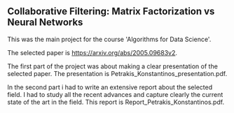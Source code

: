 ## Collaborative Filtering: Matrix Factorization vs Neural Networks


This was the main project for the course 'Algorithms for Data Science'. <br>

The selected paper is https://arxiv.org/abs/2005.09683v2. <br>

The first part of the project was about making a clear presentation of the selected paper. The presentation is Petrakis_Konstantinos_presentation.pdf. <br>

In the second part i had to write an extensive report about the selected field. I had to study all the recent advances and capture clearly the current state of the art in the field. This report is Report_Petrakis_Konstantinos.pdf.  

